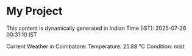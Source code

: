 # My Project

This content is dynamically generated in Indian Time (IST): 2025-07-26 00:31:10 IST


Current Weather in Coimbatore:
Temperature: 25.88 °C
Condition: mist
